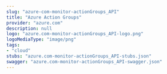 ```yaml
---
slug: "azure-com-monitor-actionGroups_API"
title: "Azure Action Groups"
provider: "azure.com"
description: null
logo: "azure.com-monitor-actionGroups_API-logo.png"
logoMediaType: "image/png"
tags:
- "cloud"
stubs: "azure.com-monitor-actionGroups_API-stubs.json"
swagger: "azure.com-monitor-actionGroups_API-swagger.json"
---
```

